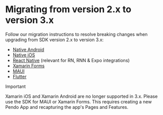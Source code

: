 # Migrating from version 2.x to version 3.x

Follow our migration instructions to resolve breaking changes when upgrading from SDK version 2.x to version 3.x:

- [Native Android](/migration-docs/android-2.x-to-3.x-migration.md)
- [Native iOS](/migration-docs/ios-2.x-to-3.x-migration.md)
- [React Native](/migration-docs/react-native-2.x-to-3.x-migration.md) (relevant for RN, RNN & Expo integrations)
- [Xamarin Forms](/migration-docs/xamarin-forms-2.x-to-3.x-migration.md)
- [MAUI](/migration-docs/maui-2.x-to-3.x-migration.md)
- [Flutter](/migration-docs/flutter-2.x-to-3.x-migration.md)

>[!IMPORTANT]
>Xamarin iOS and Xamarin Android are no longer supported in 3.x. Please use the SDK for MAUI or Xamarin Forms. This requires creating a new Pendo App and recapturing the app's Pages and Features.